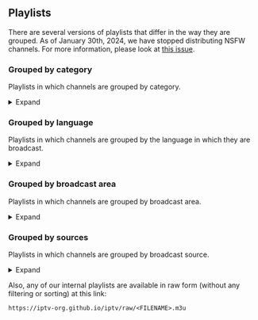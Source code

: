 ## Playlists

There are several versions of playlists that differ in the way they are grouped. As of January 30th, 2024, we have stopped distributing NSFW channels. For more information, please look at [this issue](https://github.com/iptv-org/iptv/issues/15723).

### Grouped by category

Playlists in which channels are grouped by category.

<details>
<summary>Expand</summary>
<br>

```
https://iptv-org.github.io/iptv/index.category.m3u
```

Same thing, but split up into separate files:

<!-- prettier-ignore -->
#include "./.readme/_categories.md"

</details>

### Grouped by language

Playlists in which channels are grouped by the language in which they are broadcast.

<details>
<summary>Expand</summary>
<br>

```
https://iptv-org.github.io/iptv/index.language.m3u
```

Same thing, but split up into separate files:

<!-- prettier-ignore -->
#include "./.readme/_languages.md"

</details>

### Grouped by broadcast area

Playlists in which channels are grouped by broadcast area.

<details>
<summary>Expand</summary>

#### Countries

```
https://iptv-org.github.io/iptv/index.country.m3u
```

Same thing, but split up into separate files:

<!-- prettier-ignore -->
#include "./.readme/_countries.md"

#### Regions

<!-- prettier-ignore -->
#include "./.readme/_regions.md"

</details>

### Grouped by sources

Playlists in which channels are grouped by broadcast source.

<details>
<summary>Expand</summary>
<br>

To use the playlist, simply replace `<FILENAME>` in the link below with the name of one of the files in the [streams](streams) folder.

```
https://iptv-org.github.io/iptv/sources/<FILENAME>.m3u
```

</details>

Also, any of our internal playlists are available in raw form (without any filtering or sorting) at this link:

```
https://iptv-org.github.io/iptv/raw/<FILENAME>.m3u
```
